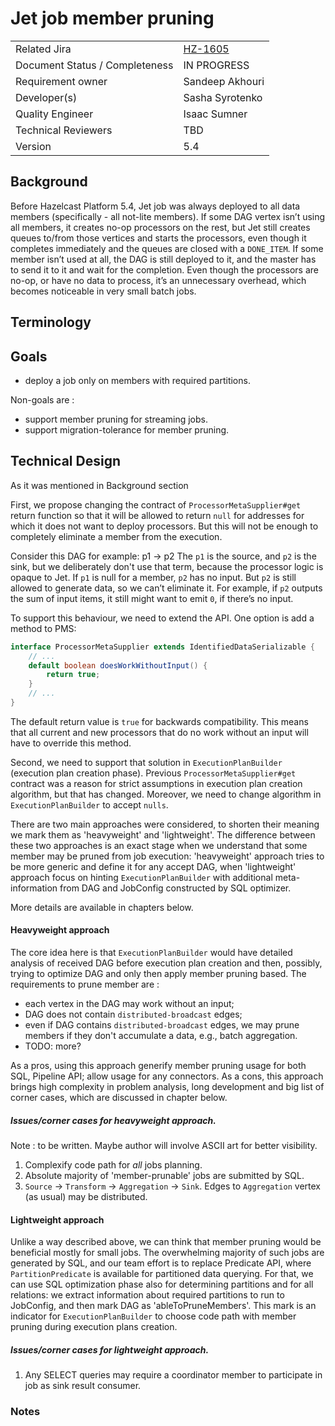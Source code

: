 # Jet job member pruning

|||
|---|---|
|Related Jira|[HZ-1605](https://hazelcast.atlassian.net/browse/HZ-1605)|
|Document Status / Completeness|IN PROGRESS|
|Requirement owner|Sandeep Akhouri|
|Developer(s)|Sasha Syrotenko|
|Quality Engineer|Isaac Sumner|
|Technical Reviewers|TBD|
|Version|5.4|

## Background

Before Hazelcast Platform 5.4, Jet job was always deployed to all data members (specifically - all not-lite members). 
If some DAG vertex isn’t using all members, it creates no-op processors on the rest, but Jet still creates queues 
to/from those vertices and starts the processors, even though it completes immediately and the queues are closed with a `DONE_ITEM`. 
If some member isn’t used at all, the DAG is still deployed to it, and the master has to send it to it and wait for 
the completion. Even though the processors are no-op, or have no data to process, it’s an unnecessary overhead, 
which becomes noticeable in very small batch jobs.

## Terminology


## Goals

- deploy a job only on members with required partitions.

Non-goals are :
- support member pruning for streaming jobs. 
- support migration-tolerance for member pruning. 


## Technical Design

As it was mentioned in Background section

First, we propose changing the contract of `ProcessorMetaSupplier#get` return function so that it will be
allowed to return `null` for addresses for which it does not want to deploy processors. But this will not be enough 
to completely eliminate a member from the execution. 

Consider this DAG for example:
p1 -> p2
The `p1` is the source, and `p2` is the sink, but we deliberately don't use that term, because the processor logic is
opaque to Jet. If `p1` is null for a member, `p2` has no input. But `p2` is still allowed to generate data, 
so we can’t eliminate it. For example, if `p2` outputs the sum of input items, it still might want to emit `0`, 
if there’s no input. 

To support this behaviour, we need to extend the API. One option is add a method to PMS:
```java
interface ProcessorMetaSupplier extends IdentifiedDataSerializable {
    // ...
    default boolean doesWorkWithoutInput() {
        return true;
    }
    // ...
}
```
The default return value is `true` for backwards compatibility. This means that all current and new processors that 
do no work without an input will have to override this method.

Second, we need to support that solution in `ExecutionPlanBuilder` (execution plan creation phase). 
Previous `ProcessorMetaSupplier#get` contract was a reason for strict assumptions in execution plan creation algorithm, 
but that has changed. Moreover, we need to change algorithm in `ExecutionPlanBuilder` to accept `nulls`.

There are two main approaches were considered, to shorten their meaning we mark them as 'heavyweight' and 'lightweight'.
The difference between these two approaches is an exact stage when we understand that some member may be pruned 
from job execution: 'heavyweight' approach tries to be more generic and define it for any accept DAG, when 'lightweight' 
approach focus on hinting `ExecutionPlanBuilder` with additional meta-information from DAG and JobConfig constructed by
SQL optimizer.

More details are available in chapters below.

#### Heavyweight approach

The core idea here is that  `ExecutionPlanBuilder` would have detailed analysis of received DAG before execution plan 
creation and then, possibly, trying to optimize DAG and only then apply member pruning based. The requirements 
to prune member are : 
- each vertex in the DAG may work without an input;
- DAG does not contain `distributed-broadcast` edges; 
- even if DAG contains `distributed-broadcast` edges, we may prune members if they don't accumulate a data, e.g., batch aggregation.
- TODO: more?

As a pros, using this approach generify member pruning usage for both SQL, Pipeline API; allow usage for any connectors. 
As a cons, this approach brings high complexity in problem analysis, long development and big list of corner cases, which
are discussed in chapter below.

##### Issues/corner cases for heavyweight approach.
Note : to be written. Maybe author will involve ASCII art for better visibility.

1. Complexify code path for _all_ jobs planning.
2. Absolute majority of 'member-prunable' jobs are submitted by SQL.
3. `Source` -> `Transform` -> `Aggregation` -> `Sink`. Edges to `Aggregation` vertex (as usual)  may be distributed.

#### Lightweight approach

Unlike a way described above, we can think that member pruning would be beneficial mostly for small jobs. 
The overwhelming majority of such jobs are generated by SQL, and our team effort is to replace Predicate API, 
where `PartitionPredicate` is available for partitioned data querying. 
For that, we can use SQL optimization phase also for determining partitions and for all relations: we extract information 
about required partitions to run to JobConfig, and then mark DAG as 'ableToPruneMembers'. This mark is an indicator 
for `ExecutionPlanBuilder` to choose code path with member pruning during execution plans creation. 

##### Issues/corner cases for lightweight approach.

1. Any SELECT queries may require a coordinator member to participate in job as sink result consumer. 

### Notes


































